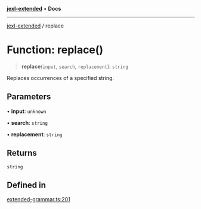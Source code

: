 [**jexl-extended**](../README.md) • **Docs**

***

[jexl-extended](../globals.md) / replace

# Function: replace()

> **replace**(`input`, `search`, `replacement`): `string`

Replaces occurrences of a specified string.

## Parameters

• **input**: `unknown`

• **search**: `string`

• **replacement**: `string`

## Returns

`string`

## Defined in

[extended-grammar.ts:201](https://github.com/nikoraes/jexl-extended/blob/6615aed6c8a07c2ecf0502c413d5c565a91b5f13/src/extended-grammar.ts#L201)
